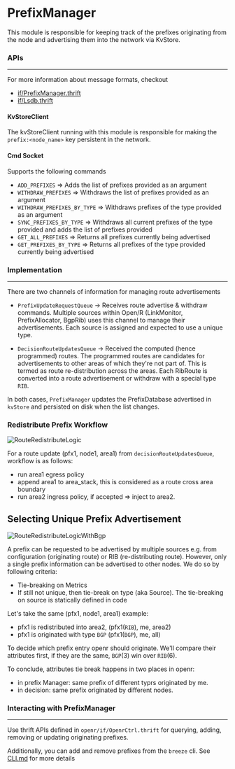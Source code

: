 # PrefixManager

This module is responsible for keeping track of the prefixes originating
from the node and advertising them into the network via KvStore.

### APIs

---

For more information about message formats, checkout

- [if/PrefixManager.thrift](https://github.com/facebook/openr/blob/master/openr/if/PrefixManager.thrift)
- [if/Lsdb.thrift](https://github.com/facebook/openr/blob/master/openr/if/Lsdb.thrift)

#### KvStoreClient

The kvStoreClient running with this module is responsible for making the
`prefix:<node_name>` key persistent in the network.

#### Cmd Socket

Supports the following commands

- `ADD_PREFIXES` => Adds the list of prefixes provided as an argument
- `WITHDRAW_PREFIXES` => Withdraws the list of prefixes provided as an argument
- `WITHDRAW_PREFIXES_BY_TYPE` => Withdraws prefixes of the type provided as an
  argument
- `SYNC_PREFIXES_BY_TYPE` => Withdraws all current prefixes of the type provided
  and adds the list of prefixes provided
- `GET_ALL_PREFIXES` => Returns all prefixes currently being advertised
- `GET_PREFIXES_BY_TYPE` => Returns all prefixes of the type provided currently
  being advertised

### Implementation

---

There are two channels of information for managing route advertisements

- `PrefixUpdateRequestQueue` -> Receives route advertise & withdraw commands.
  Multiple sources within Open/R (LinkMonitor, PrefixAllocator, BgpRib) uses this
  channel to manage their advertisements. Each source is assigned and expected to
  use a unique type.

- `DecisionRouteUpdatesQueue` -> Received the computed (hence programmed)
  routes. The programmed routes are candidates for advertisements to other areas
  of which they're not part of. This is termed as route re-distribution across
  the areas. Each RibRoute is converted into a route advertisement or withdraw
  with a special type `RIB`.

In both cases, `PrefixManager` updates the PrefixDatabase advertised in
`kvStore` and persisted on disk when the list changes.

### Redistribute Prefix Workflow

![RouteRedistributeLogic](https://user-images.githubusercontent.com/5740745/90441634-250fed00-e08e-11ea-90b5-d29c7e94e558.png)

For a route update (pfx1, node1, area1) from `decisionRouteUpdatesQueue`,
workflow is as follows:

- run area1 egress policy
- append area1 to area_stack, this is considered as a route cross area boundary
- run area2 ingress policy, if accepted => inject to area2.

## Selecting Unique Prefix Advertisement

![RouteRedistributeLogicWithBgp](https://user-images.githubusercontent.com/5740745/90441674-3953ea00-e08e-11ea-99dc-5c0cc731dda8.png)

A prefix can be requested to be advertised by multiple sources e.g. from
configuration (originating route) or RIB (re-distributing route). However,
only a single prefix information can be advertised to other nodes. We do so by
following criteria:

- Tie-breaking on Metrics
- If still not unique, then tie-break on type (aka Source). The tie-breaking on
  source is statically defined in code

Let's take the same (pfx1, node1, area1) example:

- pfx1 is redistributed into area2, (pfx1(`RIB`), me, area2)
- pfx1 is originated with type `BGP` (pfx1(`BGP`), me, all)

To decide which prefix entry openr should originate. We'll compare their
attributes first, if they are the same, `BGP`(3) win over `RIB`(6).

To conclude, attributes tie break happens in two places in openr:

- in prefix Manager: same prefix of different typrs originated by me.
- in decision: same prefix originated by different nodes.

### Interacting with PrefixManager

---

Use thrift APIs defined in `openr/if/OpenrCtrl.thrift` for querying, adding,
removing or updating originating prefixes.

Additionally, you can add and remove prefixes from the `breeze` cli. See
[CLI.md](../Operator_Guide/CLI.md)
for more details
